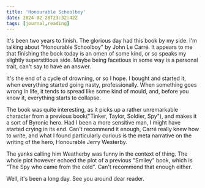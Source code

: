 ```yaml
---
title: 'Honourable Schoolboy'
date: 2024-02-28T23:32:42Z
tags: [journal,reading]
---
```


It's been two years to finish. The glorious day had this book by my side. I'm
talking about "Honourable Schoolboy" by John Le Carré. It appears to me that
finishing the book today is an omen of some kind, or so speaks my slightly
superstitious side. Maybe being facetious in some way is a personal trait,
can't say to have an answer.

It's the end of a cycle of drowning, or so I hope. I bought and started it,
when everything started going nasty, professionally. When something goes wrong
in life, it tends to spread like some kind of mould, and, before you know it,
everything starts to collapse.

The book was quite interesting, as it picks up a rather unremarkable character
from a previous book("Tinker, Taylor, Soldier, Spy"), and makes it a sort of
Byronic hero. Had I been a more sensitive man, I might have started crying in
its end. Can't recommend it enough, Carré really knew how to write, and what I
found particularly curious is the meta narrative on the writing of the hero,
Honourable Jerry Westerby.

The yanks calling him Weatherby was funny in the context of thing. The whole
plot however echoed the plot of a previous "Smiley" book, which is "The Spy who
came from the cold". Can't recommend that enough either.

Well, it's been a long day. See you around dear reader.
